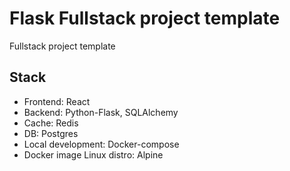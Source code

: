 # Flask Fullstack project template
Fullstack project template

## Stack
- Frontend: React
- Backend: Python-Flask, SQLAlchemy
- Cache: Redis
- DB: Postgres
- Local development: Docker-compose
- Docker image Linux distro: Alpine